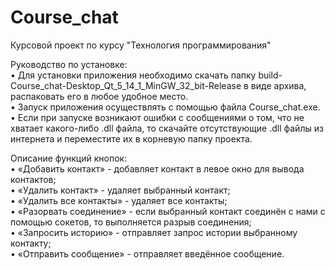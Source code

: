 # Course_chat  
Курсовой проект по курсу "Технология программирования"  
  
Руководство по установке:  
• Для установки приложения необходимо скачать папку build-Course_chat-Desktop_Qt_5_14_1_MinGW_32_bit-Release в виде архива, распаковать его в любое удобное место.  
• Запуск приложения осуществлять с помощью файла Course_chat.exe.  
• Если при запуске возникают ошибки с сообщениями о том, что не хватает какого-либо .dll файла, то скачайте отсутствующие .dll файлы из интернета и переместите их в корневую папку проекта.  
  
Описание функций кнопок:  
•	«Добавить контакт» - добавляет контакт в левое окно для вывода контактов;  
•	«Удалить контакт» - удаляет выбранный контакт;  
•	«Удалить все контакты» - удаляет все контакты;  
•	«Разорвать соединение» - если выбранный контакт соединён с нами с помощью сокетов, то выполняется разрыв соединения;  
•	«Запросить историю» - отправляет запрос истории выбранному контакту;  
•	«Отправить сообщение» - отправляет введённое сообщение.  
